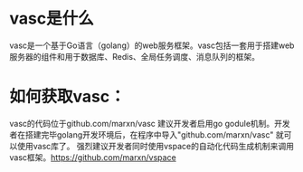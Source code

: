 # vasc是什么
vasc是一个基于Go语言（golang）的web服务框架。vasc包括一套用于搭建web服务器的组件和用于数据库、Redis、全局任务调度、消息队列的框架。
# 如何获取vasc：
vasc的代码位于github.com/marxn/vasc
建议开发者启用go godule机制。开发者在搭建完毕golang开发环境后，在程序中导入"github.com/marxn/vasc" 就可以使用vasc库了。
强烈建议开发者同时使用vspace的自动化代码生成机制来调用vasc框架。https://github.com/marxn/vspace
